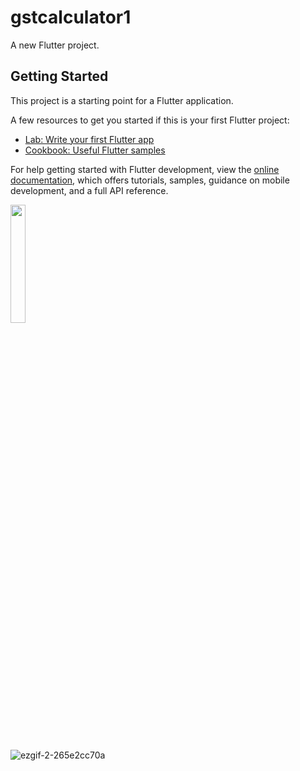# gstcalculator1

A new Flutter project.

## Getting Started

This project is a starting point for a Flutter application.

A few resources to get you started if this is your first Flutter project:

- [Lab: Write your first Flutter app](https://docs.flutter.dev/get-started/codelab)
- [Cookbook: Useful Flutter samples](https://docs.flutter.dev/cookbook)

For help getting started with Flutter development, view the
[online documentation](https://docs.flutter.dev/), which offers tutorials,
samples, guidance on mobile development, and a full API reference.
<p>
<img src="https://user-images.githubusercontent.com/116253963/216752031-b98ea319-ec42-42b2-b02d-2e5e1d7e26f0.gif" height=22% eidth=22%>
</p>

![ezgif-2-265e2cc70a]()


